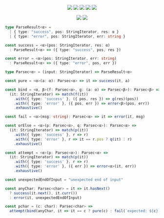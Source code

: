 
<div align="center">

![](http://github-profile-summary-cards.vercel.app/api/cards/profile-details?username=kokic)
![](https://github-profile-summary-cards.vercel.app/api/cards/repos-per-language?username=kokic&exclude=js,java,cpp,kotlin,html)
![](http://github-profile-summary-cards.vercel.app/api/cards/productive-time?username=kokic&utcOffset=8)
![](http://github-profile-summary-cards.vercel.app/api/cards/most-commit-language?username=kokic&exclude=js,html,python,java,cpp)
![](http://github-profile-summary-cards.vercel.app/api/cards/stats?username=kokic)


![](https://aster-readme.vercel.app/api/top-langs/?username=kokic&layout=compact&exclude_lang=html+javascript+stylus+css+java+ejs+python+shell+cpp+c+kotlin+julia)
![](https://aster-readme.vercel.app/api/top-langs/?username=kokic&layout=compact&exclude_lang=html+stylus+css+ejs+haskell+lean+tex+shell+ocaml+rust+julia+typescript)


</div>

```ts
type ParseResult<α> =
  | { type: "success", pos: StringIterator, res: α }
  | { type: "error", pos: StringIterator, err: string }

const success = <α>(pos: StringIterator, res: α)
  : ParseResult<α> => ({ type: "success", pos, res })

const error = <α>(pos: StringIterator, err: string)
  : ParseResult<α> => ({ type: "error", pos, err })

type Parsec<α> = (input: StringIterator) => ParseResult<α>

const pure = <α>(a: α): Parsec<α> => it => success(it, a)

const bind = <α, β>(f: Parsec<α>, g: (a: α) => Parsec<β>): Parsec<β> =>
  (it: StringIterator) => match(f(it))
    .with({ type: 'success' }, ({ pos, res }) => g(res)(pos))
    .with({ type: 'error' }, ({ pos, err }) => error<β>(pos, err))
    .exhaustive()

const fail = <α>(msg: string): Parsec<α> => it => error(it, msg)

const orElse = <α>(p: Parsec<α>, q: Parsec<α>): Parsec<α> =>
  (it: StringIterator) => match(p(it))
    .with({ type: 'success' }, r => r)
    .with({ type: 'error' }, r => it == r.pos ? q(it) : r)
    .exhaustive()

const attempt = <α>(p: Parsec<α>): Parsec<α> =>
  (it: StringIterator) => match(p(it))
    .with({ type: 'success' }, r => r)
    .with({ type: 'error' }, ({ err }) => error<α>(it, err))
    .exhaustive()

const unexpectedEndOfInput = "unexpected end of input"

const anyChar: Parsec<char> = it => it.hasNext()
  ? success(it.next(), it.curr())
  : error(it, unexpectedEndOfInput)

const pchar = (c: char): Parsec<char> =>
  attempt(bind(anyChar, it => it == c ? pure(c) : fail(`expected: ${c}`)))

```
